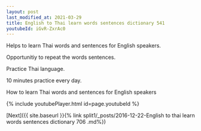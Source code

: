 ```yaml
---
layout: post
last_modified_at: 2021-03-29
title: English to Thai learn words sentences dictionary 541 
youtubeId: iGvR-ZxrAc0
---
```

 
 
Helps to learn Thai words and sentences for English speakers.

Opportunitiy to repeat the words sentences. 

Practice Thai language. 
 
10 minutes practice every day. 
 
How to learn Thai words and sentences for English speakers 
 
{% include youtubePlayer.html id=page.youtubeId %}
 
 
[Next]({{ site.baseurl }}{% link  split1/_posts/2016-12-22-English to thai learn words sentences dictionary 706 .md%})
 
